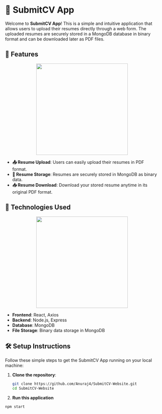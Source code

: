 # 📝 SubmitCV App

Welcome to **SubmitCV App**! This is a simple and intuitive application that allows users to upload their resumes directly through a web form. The uploaded resumes are securely stored in a MongoDB database in binary format and can be downloaded later as PDF files.


## 🌟 Features

<p align="center">
  <img src="https://upload.wikimedia.org/wikipedia/commons/1/1e/Feature.svg" width="300">
</p>

- **📤 Resume Upload**: Users can easily upload their resumes in PDF format.
- **💾 Resume Storage**: Resumes are securely stored in MongoDB as binary data.
- **📥 Resume Download**: Download your stored resume anytime in its original PDF format.

## 🚀 Technologies Used

<p align="center">
  <img src="https://upload.wikimedia.org/wikipedia/commons/thumb/4/49/TechStack.svg/1024px-TechStack.svg.png" width="300">
</p>

- **Frontend**: React, Axios
- **Backend**: Node.js, Express
- **Database**: MongoDB
- **File Storage**: Binary data storage in MongoDB

## 🛠️ Setup Instructions

Follow these simple steps to get the SubmitCV App running on your local machine:

1. **Clone the repository**:
   ```bash
   git clone https://github.com/Anuraj4/SubmitCV-Website.git
   cd SubmitCV-Website
2. **Run this application**
  ```bash
  npm start
